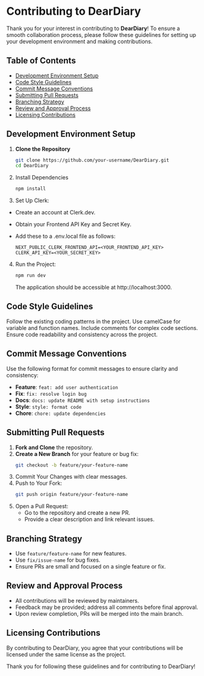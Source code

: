 # Contributing to DearDiary

Thank you for your interest in contributing to **DearDiary**! To ensure a smooth collaboration process, please follow these guidelines for setting up your development environment and making contributions.

## Table of Contents
- [Development Environment Setup](#development-environment-setup)
- [Code Style Guidelines](#code-style-guidelines)
- [Commit Message Conventions](#commit-message-conventions)
- [Submitting Pull Requests](#submitting-pull-requests)
- [Branching Strategy](#branching-strategy)
- [Review and Approval Process](#review-and-approval-process)
- [Licensing Contributions](#licensing-contributions)

## Development Environment Setup
1. **Clone the Repository**
   ```bash
   git clone https://github.com/your-username/DearDiary.git
   cd DearDiary
    ```

2. Install Dependencies
    ```bash
    npm install
    ```

3. Set Up Clerk:
- Create an account at Clerk.dev.
- Obtain your Frontend API Key and Secret Key.
- Add these to a .env.local file as follows:

    ```env
    NEXT_PUBLIC_CLERK_FRONTEND_API=<YOUR_FRONTEND_API_KEY>
    CLERK_API_KEY=<YOUR_SECRET_KEY>
    ```

4. Run the Project:
    ```bash
    npm run dev
    ```
    The application should be accessible at http://localhost:3000.

## Code Style Guidelines
Follow the existing coding patterns in the project.
Use camelCase for variable and function names.
Include comments for complex code sections.
Ensure code readability and consistency across the project.

## Commit Message Conventions
Use the following format for commit messages to ensure clarity and consistency:

- **Feature**: `feat: add user authentication`
- **Fix**: `fix: resolve login bug`
- **Docs**: `docs: update README with setup instructions`
- **Style**: `style: format code`
- **Chore**: `chore: update dependencies`

## Submitting Pull Requests
1. **Fork and Clone** the repository.
2. **Create a New Branch** for your feature or bug fix:
   ```bash
   git checkout -b feature/your-feature-name
   ```
3. Commit Your Changes with clear messages.
4. Push to Your Fork:
    ```bash
    git push origin feature/your-feature-name
    ```
5. Open a Pull Request:
    - Go to the repository and create a new PR.
    - Provide a clear description and link relevant issues.

## Branching Strategy
- Use `feature/feature-name` for new features.
- Use `fix/issue-name` for bug fixes.
- Ensure PRs are small and focused on a single feature or fix.

## Review and Approval Process
- All contributions will be reviewed by maintainers.
- Feedback may be provided; address all comments before final approval.
- Upon review completion, PRs will be merged into the main branch.

## Licensing Contributions
By contributing to DearDiary, you agree that your contributions will be licensed under the same license as the project.

Thank you for following these guidelines and for contributing to DearDiary!

